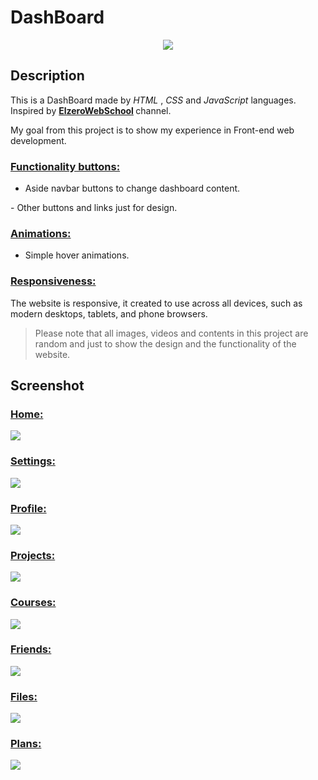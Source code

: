 <h1>DashBoard</h1>
<p align="center">
  <img src="static/images/personal-logo-square-nobg.png">
</p>

<h2>Description</h2>
<p>
  This is a DashBoard made by 
  <em>HTML</em> , 
  <em>CSS</em> and
  <em>JavaScript</em> languages.
  Inspired by 
  <strong>
    <a href="https://www.youtube.com/@ElzeroWebSchool">ElzeroWebSchool</a>
  </strong> 
  channel.
</p>
<p>My goal from this project is to show my experience in Front-end web development.</p>

<h3><u>Functionality buttons:</u></h3>
<ul>
  <li>Aside navbar buttons to change dashboard content.</li>
</ul>
<p>- Other buttons and links just for design.</p>

<h3><u>Animations:</u></h3>
<ul>
  <li>Simple hover animations.</li>
</ul>

<h3><u>Responsiveness:</u></h3>
<p>
  The website is responsive, it created to use across all devices, such as modern desktops, tablets, and phone browsers.
</p>

>Please note that all images, videos and contents in this project are random and just
to show the design and the functionality of the website.

<h2>Screenshot</h2>

<h3><u>Home:</u></h3>
<img src="static/images/web-screenshots/screenshot-01.png">

<h3><u>Settings:</u></h3>
<img src="static/images/web-screenshots/screenshot-02.png">

<h3><u>Profile:</u></h3>
<img src="static/images/web-screenshots/screenshot-03.png">

<h3><u>Projects:</u></h3>
<img src="static/images/web-screenshots/screenshot-04.png">

<h3><u>Courses:</u></h3>
<img src="static/images/web-screenshots/screenshot-05.png">

<h3><u>Friends:</u></h3>
<img src="static/images/web-screenshots/screenshot-06.png">

<h3><u>Files:</u></h3>
<img src="static/images/web-screenshots/screenshot-07.png">

<h3><u>Plans:</u></h3>
<img src="static/images/web-screenshots/screenshot-08.png">